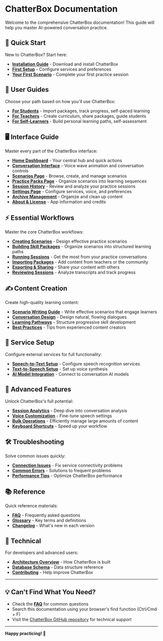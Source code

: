 # ChatterBox Documentation

Welcome to the comprehensive ChatterBox documentation! This guide will help you master AI-powered conversation practice.

## 🚀 Quick Start

New to ChatterBox? Start here:

- **[Installation Guide](getting-started/installation.md)** - Download and install ChatterBox
- **[First Setup](getting-started/first-setup.md)** - Configure services and preferences  
- **[Your First Scenario](workflows/your-first-scenario.md)** - Complete your first practice session

## 👥 User Guides

Choose your path based on how you'll use ChatterBox:

- **[For Students](user-guides/for-students.md)** - Import packages, track progress, self-paced learning
- **[For Teachers](user-guides/for-teachers.md)** - Create curriculum, share packages, guide students
- **[For Self-Learners](user-guides/for-self-learners.md)** - Build personal learning paths, self-assessment

## 🖥️ Interface Guide

Master every part of the ChatterBox interface:

- **[Home Dashboard](interface-guide/home-dashboard.md)** - Your central hub and quick actions
- **[Conversation Interface](interface-guide/conversation-interface.md)** - Voice wave animation and conversation controls
- **[Scenarios Page](interface-guide/scenarios-page.md)** - Browse, create, and manage scenarios
- **[Practice Packs Page](interface-guide/practice-packs-page.md)** - Organize scenarios into learning sequences
- **[Session History](interface-guide/session-history.md)** - Review and analyze your practice sessions
- **[Settings Page](interface-guide/settings-page.md)** - Configure services, voice, and preferences
- **[Archive Management](interface-guide/archive-management.md)** - Organize and clean up content
- **[About & License](interface-guide/about-license.md)** - App information and credits

## ⚡ Essential Workflows

Master the core ChatterBox workflows:

- **[Creating Scenarios](workflows/creating-scenarios.md)** - Design effective practice scenarios
- **[Building Skill Packages](workflows/building-skill-packages.md)** - Organize scenarios into structured learning paths
- **[Running Sessions](workflows/running-sessions.md)** - Get the most from your practice conversations
- **[Importing Packages](workflows/importing-packages.md)** - Add content from teachers or the community
- **[Exporting & Sharing](workflows/exporting-sharing.md)** - Share your content with others
- **[Reviewing Sessions](workflows/reviewing-sessions.md)** - Analyze transcripts and track progress

## ✍️ Content Creation

Create high-quality learning content:

- **[Scenario Writing Guide](content-creation/scenario-writing-guide.md)** - Write effective scenarios that engage learners
- **[Conversation Design](content-creation/conversation-design.md)** - Design natural, flowing dialogues
- **[Learning Pathways](content-creation/learning-pathways.md)** - Structure progressive skill development
- **[Best Practices](content-creation/best-practices.md)** - Tips from experienced content creators

## 🔧 Service Setup

Configure external services for full functionality:

- **[Speech-to-Text Setup](services/stt-setup.md)** - Configure speech recognition services
- **[Text-to-Speech Setup](services/tts-setup.md)** - Set up voice synthesis
- **[AI Model Integration](services/ai-model-integration.md)** - Connect to conversation AI models

## 🎯 Advanced Features

Unlock ChatterBox's full potential:

- **[Session Analytics](advanced/session-analytics.md)** - Deep dive into conversation analysis
- **[Voice Customization](advanced/voice-customization.md)** - Fine-tune speech settings
- **[Bulk Operations](advanced/bulk-operations.md)** - Efficiently manage large amounts of content
- **[Keyboard Shortcuts](advanced/keyboard-shortcuts.md)** - Speed up your workflow

## 🛠️ Troubleshooting

Solve common issues quickly:

- **[Connection Issues](troubleshooting/connection-issues.md)** - Fix service connectivity problems
- **[Common Errors](troubleshooting/common-errors.md)** - Solutions to frequent problems
- **[Performance Tips](troubleshooting/performance-tips.md)** - Optimize ChatterBox performance

## 📚 Reference

Quick reference materials:

- **[FAQ](reference/faq.md)** - Frequently asked questions
- **[Glossary](reference/glossary.md)** - Key terms and definitions
- **[Changelog](reference/changelog.md)** - What's new in each version

## 🔧 Technical

For developers and advanced users:

- **[Architecture Overview](technical/architecture.md)** - How ChatterBox is built
- **[Database Schema](technical/database-schema.md)** - Data structure reference
- **[Contributing](technical/contributing.md)** - Help improve ChatterBox

---

## 💡 Can't Find What You Need?

- Check the **[FAQ](reference/faq.md)** for common questions
- Search this documentation using your browser's find function (Ctrl/Cmd + F)
- Visit the [ChatterBox GitHub repository](https://github.com/michael-borck/chatter-box) for technical support

---

**Happy practicing! 🎯**